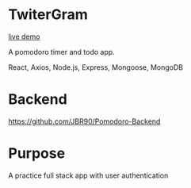 # TwiterGram 

[live demo](https://intense-spire-60325.herokuapp.com/)

A pomodoro timer and todo app. 

React, Axios, Node.js, Express, Mongoose, MongoDB

# Backend

https://github.com/JBR90/Pomodoro-Backend

# Purpose

A practice full stack app with user authentication
